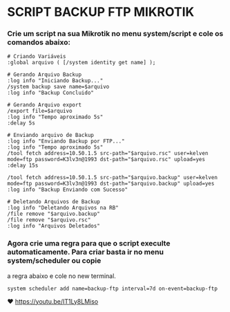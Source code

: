# SCRIPT BACKUP FTP MIKROTIK

### Crie um script na sua Mikrotik no menu system/script e cole os comandos abaixo:

```
# Criando Variáveis
:global arquivo ( [/system identity get name] );

# Gerando Arquivo Backup
:log info "Iniciando Backup..."
/system backup save name=$arquivo
:log info "Backup Concluido"

# Gerando Arquivo export
/export file=$arquivo
:log info "Tempo aproximado 5s"
:delay 5s

# Enviando arquivo de Backup
:log info "Enviando Backup por FTP..."
:log info "Tempo aproximado 5s"
/tool fetch address=10.50.1.5 src-path="$arquivo.rsc" user=kelven mode=ftp password=K3lv3n@1993 dst-path="$arquivo.rsc" upload=yes
:delay 15s

/tool fetch address=10.50.1.5 src-path="$arquivo.backup" user=kelven mode=ftp password=K3lv3n@1993 dst-path="$arquivo.backup" upload=yes
:log info "Backup Enviando com Sucesso"

# Deletando Arquivos de Backup
:log info "Deletando Arquivos na RB"
/file remove "$arquivo.backup"
/file remove "$arquivo.rsc"
:log info "Arquivos Deletados"
```
### Agora crie uma regra para que o script execulte automaticamente. Para criar basta ir no menu system/scheduler ou copie
a regra abaixo e cole no new terminal.
```
system scheduler add name=backup-ftp interval=7d on-event=backup-ftp
```

❤️ https://youtu.be/IT1Ly8LMiso

